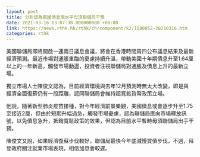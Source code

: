 ```yaml
---
layout: post
title: 分析認為美國債息現水平毋須聯儲局干預
date: 2021-03-16 13:07:38.000000000 +08:00
link: https://news.rthk.hk/rthk/ch/component/k2/1580852-20210316.htm
categories: rthk
---
```


美國聯儲局即將開啟一連兩日議息會議，將會在香港時間周四公布議息結果及最新經濟預測。最近市場對通脹重臨的憂慮持續升溫，帶動美國十年期債息升至1.64厘以上的一年新高，觸發市場動盪，投資者注視聯儲局對通脹及債息上升的最新立場。

獨立市場人士陳俊文認為，目前經濟環境與去年12月預測時無太大改變，即是與經濟全面復蘇仍有一段距離，認同聯儲局會維持超寬鬆貨幣政策立場。

他說，隨著新型肺炎疫苗接種，對今年經濟前景樂觀，美國債息或會逐步升至1.75至接近2厘，但由於短期升幅過急，觸發市場憂慮，認為聯儲局應向市場釋放訊號，以免債息急升，抵銷寬鬆政策的效果，但認為目前水平暫時毋須聯儲局出手干預。

陳俊文又說，如果經濟復蘇步伐較好，聯儲局最快今年底減慢買債步伐，不過，拜登政府關注就業市場表現，相信加息會較遲。
